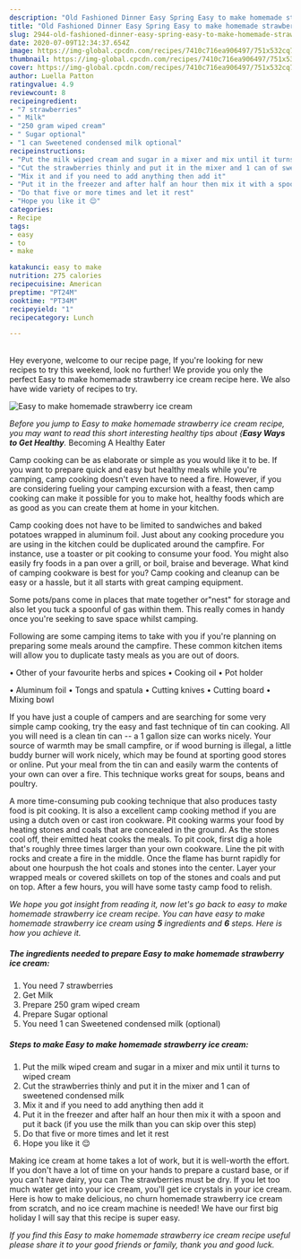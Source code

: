 ```yaml
---
description: "Old Fashioned Dinner Easy Spring Easy to make homemade strawberry ice cream"
title: "Old Fashioned Dinner Easy Spring Easy to make homemade strawberry ice cream"
slug: 2944-old-fashioned-dinner-easy-spring-easy-to-make-homemade-strawberry-ice-cream
date: 2020-07-09T12:34:37.654Z
image: https://img-global.cpcdn.com/recipes/7410c716ea906497/751x532cq70/easy-to-make-homemade-strawberry-ice-cream-recipe-main-photo.jpg
thumbnail: https://img-global.cpcdn.com/recipes/7410c716ea906497/751x532cq70/easy-to-make-homemade-strawberry-ice-cream-recipe-main-photo.jpg
cover: https://img-global.cpcdn.com/recipes/7410c716ea906497/751x532cq70/easy-to-make-homemade-strawberry-ice-cream-recipe-main-photo.jpg
author: Luella Patton
ratingvalue: 4.9
reviewcount: 8
recipeingredient:
- "7 strawberries"
- " Milk"
- "250 gram wiped cream"
- " Sugar optional"
- "1 can Sweetened condensed milk optional"
recipeinstructions:
- "Put the milk wiped cream and sugar in a mixer and mix until it turns to wiped cream"
- "Cut the strawberries thinly and put it in the mixer and 1 can of sweetened condensed milk"
- "Mix it and if you need to add anything then add it"
- "Put it in the freezer and after half an hour then mix it with a spoon and put it back (if you use the milk than you can skip over this step)"
- "Do that five or more times and let it rest"
- "Hope you like it 😌"
categories:
- Recipe
tags:
- easy
- to
- make

katakunci: easy to make 
nutrition: 275 calories
recipecuisine: American
preptime: "PT24M"
cooktime: "PT34M"
recipeyield: "1"
recipecategory: Lunch

---
```

<br>
Hey everyone, welcome to our recipe page, If you're looking for new recipes to try this weekend, look no further! We provide you only the perfect Easy to make homemade strawberry ice cream recipe here. We also have wide variety of recipes to try.
<br>


![Easy to make homemade strawberry ice cream](https://img-global.cpcdn.com/recipes/7410c716ea906497/751x532cq70/easy-to-make-homemade-strawberry-ice-cream-recipe-main-photo.jpg)

<i>Before you jump to Easy to make homemade strawberry ice cream recipe, you may want to read this short interesting healthy tips about {<strong>Easy Ways to Get Healthy</strong>.</i>
Becoming A Healthy Eater

    
Camp cooking can be as elaborate or simple as you would like it to be. If you want to prepare quick and easy but healthy meals while you're camping, camp cooking doesn't even have to need a fire. However, if you are considering fueling your camping excursion with a feast, then camp cooking can make it possible for you to make hot, healthy foods which are as good as you can create them at home in your kitchen.

Camp cooking does not have to be limited to sandwiches and baked potatoes wrapped in aluminum foil.  Just about any cooking procedure you are using in the kitchen could be duplicated around the campfire. For instance, use a toaster or pit cooking to consume your food. You might also easily fry foods in a pan over a grill, or boil, braise and beverage. What kind of camping cookware is best for you? Camp cooking and cleanup can be easy or a hassle, but it all starts with great camping equipment.

Some pots/pans come in places that mate together or"nest" for storage and also let you tuck a spoonful of gas within them. This really comes in handy once you're seeking to save space whilst camping.

Following are some camping items to take with you if you're planning on preparing some meals around the campfire. These common kitchen items will allow you to duplicate tasty meals as you are out of doors.


• Other of your favourite herbs and spices
• Cooking oil
• Pot holder

• Aluminum foil
• Tongs and spatula
• Cutting knives
• Cutting board
• Mixing bowl


If you have just a couple of campers and are searching for some very simple camp cooking, try the easy and fast technique of tin can cooking. All you will need is a clean tin can -- a 1 gallon size can works nicely. Your source of warmth may be small campfire, or if wood burning is illegal, a little buddy burner will work nicely, which may be found at sporting good stores or online. Put your meal from the tin can and easily warm the contents of your own can over a fire.  This technique works great for soups, beans and poultry.

A more time-consuming pub cooking technique that also produces tasty food is pit cooking.  It is also a excellent camp cooking method if you are using a dutch oven or cast iron cookware. Pit cooking warms your food by heating stones and coals that are concealed in the ground. As the stones cool off, their emitted heat cooks the meals. To pit cook, first dig a hole that's roughly three times larger than your own cookware. Line the pit with rocks and create a fire in the middle. Once the flame has burnt rapidly for about one hourpush the hot coals and stones into the center. Layer your wrapped meals or covered skillets on top of the stones and coals and put on top. After a few hours, you will have some tasty camp food to relish.


<i>We hope you got insight from reading it, now let's go back to easy to make homemade strawberry ice cream recipe. You can have easy to make homemade strawberry ice cream using <strong>5</strong> ingredients and <strong>6</strong> steps. Here is how you achieve it.
</i>

##### The ingredients needed to prepare Easy to make homemade strawberry ice cream:

1. You need 7 strawberries
1. Get  Milk
1. Prepare 250 gram wiped cream
1. Prepare  Sugar optional
1. You need 1 can Sweetened condensed milk (optional)


##### Steps to make Easy to make homemade strawberry ice cream:

1. Put the milk wiped cream and sugar in a mixer and mix until it turns to wiped cream
1. Cut the strawberries thinly and put it in the mixer and 1 can of sweetened condensed milk
1. Mix it and if you need to add anything then add it
1. Put it in the freezer and after half an hour then mix it with a spoon and put it back (if you use the milk than you can skip over this step)
1. Do that five or more times and let it rest
1. Hope you like it 😌


Making ice cream at home takes a lot of work, but it is well-worth the effort. If you don&#39;t have a lot of time on your hands to prepare a custard base, or if you can&#39;t have dairy, you can The strawberries must be dry. If you let too much water get into your ice cream, you&#39;ll get ice crystals in your ice cream. Here is how to make delicious, no churn homemade strawberry ice cream from scratch, and no ice cream machine is needed! We have our first big holiday I will say that this recipe is super easy. 

<i>If you find this Easy to make homemade strawberry ice cream recipe useful please share it to your good friends or family, thank you and good luck.</i>
